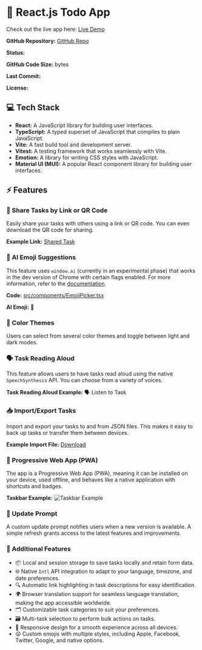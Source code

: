 <head>
<meta charset="UTF-8">
<meta name="viewport" content="width=device-width, initial-scale=1.0">
<meta http-equiv="X-UA-Compatible" content="ie=edge">
<title>React.js Todo App</title>
</head>

<body>
<h1>📝 React.js Todo App</h1>
<p>Check out the live app here: <a href="https://react-cool-todo-app.netlify.app/" target="_blank">Live Demo</a></p>
<p><strong>GitHub Repository:</strong> <a href="https://github.com/dggtn/TodoApp" target="_blank">GitHub Repo</a></p>
<p><strong>Status:</strong> <span id="netlify-status"></span></p>
<p><strong>GitHub Code Size:</strong> <span id="github-size"></span> bytes</p>
<p><strong>Last Commit:</strong> <span id="last-commit"></span></p>
<p><strong>License:</strong> <span id="license"></span></p>

<h2>💻 Tech Stack</h2>
<ul>
    <li><strong>React:</strong> A JavaScript library for building user interfaces.</li>
    <li><strong>TypeScript:</strong> A typed superset of JavaScript that compiles to plain JavaScript.</li>
    <li><strong>Vite:</strong> A fast build tool and development server.</li>
    <li><strong>Vitest:</strong> A testing framework that works seamlessly with Vite.</li>
    <li><strong>Emotion:</strong> A library for writing CSS styles with JavaScript.</li>
    <li><strong>Material UI (MUI):</strong> A popular React component library for building user interfaces.</li>
</ul>

<h2>⚡ Features</h2>
<h3>🔗 Share Tasks by Link or QR Code</h3>
<p>Easily share your tasks with others using a link or QR code. You can even download the QR code for sharing.</p>
<p><strong>Example Link:</strong> <a href="#">Shared Task</a></p>

<h3>🤖 AI Emoji Suggestions</h3>
<p>This feature uses <code>window.ai</code> (currently in an experimental phase) that works in the dev version of Chrome with certain flags enabled. For more information, refer to the <a href="#">documentation</a>.</p>
<p><strong>Code:</strong> <a href="#">src/components/EmojiPicker.tsx</a></p>
<p><strong>AI Emoji:</strong> <span>🤖</span></p>

<h3>🎨 Color Themes</h3>
<p>Users can select from several color themes and toggle between light and dark modes.</p>

<h3>🗣️ Task Reading Aloud</h3>
<p>This feature allows users to have tasks read aloud using the native <code>SpeechSynthesis</code> API. You can choose from a variety of voices.</p>
<p><strong>Task Reading Aloud Example:</strong> <span>🗣️ Listen to Task</span></p>

<h3>📥 Import/Export Tasks</h3>
<p>Import and export your tasks to and from JSON files. This makes it easy to back up tasks or transfer them between devices.</p>
<p><strong>Example Import File:</strong> <a href="#">Download</a></p>

<h3>📴 Progressive Web App (PWA)</h3>
<p>The app is a Progressive Web App (PWA), meaning it can be installed on your device, used offline, and behaves like a native application with shortcuts and badges.</p>
<p><strong>Taskbar Example:</strong> <img src="taskbar.png" alt="Taskbar Example" /></p>

<h3>🔄 Update Prompt</h3>
<p>A custom update prompt notifies users when a new version is available. A simple refresh grants access to the latest features and improvements.</p>

<h3>🔎 Additional Features</h3>
<ul>
    <li>📦 Local and session storage to save tasks locally and retain form data.</li>
    <li>🌐 Native <code>Intl</code> API integration to adapt to your language, timezone, and date preferences.</li>
    <li>🔍 Automatic link highlighting in task descriptions for easy identification.</li>
    <li>🌍 Browser translation support for seamless language translation, making the app accessible worldwide.</li>
    <li>🗂️ Customizable task categories to suit your preferences.</li>
    <li>🗃️ Multi-task selection to perform bulk actions on tasks.</li>
    <li>📱 Responsive design for a smooth experience across all devices.</li>
    <li>😜 Custom emojis with multiple styles, including Apple, Facebook, Twitter, Google, and native options.</li>
</ul>
